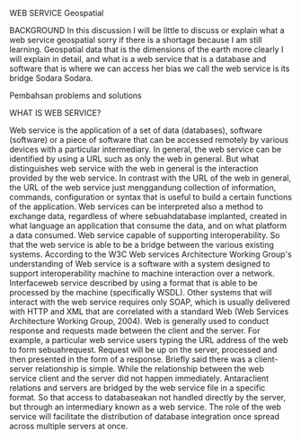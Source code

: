 
WEB SERVICE Geospatial

BACKGROUND
In this discussion I will be little to discuss or explain what a web service geospatial sorry if there is a shortage because I am still learning. Geospatial data that is the dimensions of the earth more clearly I will explain in detail, and what is a web service that is a database and software that is where we can access her bias we call the web service is its bridge Sodara Sodara.

Pembahsan problems and solutions

WHAT IS WEB SERVICE?

Web service is the application of a set of data (databases), software (software) or a piece of software that can be accessed remotely by various devices with a particular intermediary. In general, the web service can be identified by using a URL such as only the web in general. But what distinguishes web service with the web in general is the interaction provided by the web service. In contrast with the URL of the web in general, the URL of the web service just menggandung collection of information, commands, configuration or syntax that is useful to build a certain functions of the application.
Web services can be interpreted also a method to exchange data, regardless of where sebuahdatabase implanted, created in what language an application that consume the data, and on what platform a data consumed. Web service capable of supporting interoperability. So that the web service is able to be a bridge between the various existing systems.
According to the W3C Web services Architecture Working Group's understanding of Web service is a software with a system designed to support interoperability machine to machine interaction over a network. Interfaceweb service described by using a format that is able to be processed by the machine (specifically WSDL). Other systems that will interact with the web service requires only SOAP, which is usually delivered with HTTP and XML that are correlated with a standard Web (Web Services Architecture Working Group, 2004).
Web is generally used to conduct response and requests made between the client and the server. For example, a particular web service users typing the URL address of the web to form sebuahrequest. Request will be up on the server, processed and then presented in the form of a response. Briefly said there was a client-server relationship is simple.
While the relationship between the web service client and the server did not happen immediately. Antaraclient relations and servers are bridged by the web service file in a specific format. So that access to databaseakan not handled directly by the server, but through an intermediary known as a web service. The role of the web service will facilitate the distribution of database integration once spread across multiple servers at once.
